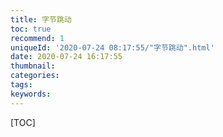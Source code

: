 ```yaml
---
title: 字节跳动
toc: true
recommend: 1
uniqueId: '2020-07-24 08:17:55/"字节跳动".html'
date: 2020-07-24 16:17:55
thumbnail:
categories:
tags:
keywords:
---
```


[TOC]

<!--more-->
